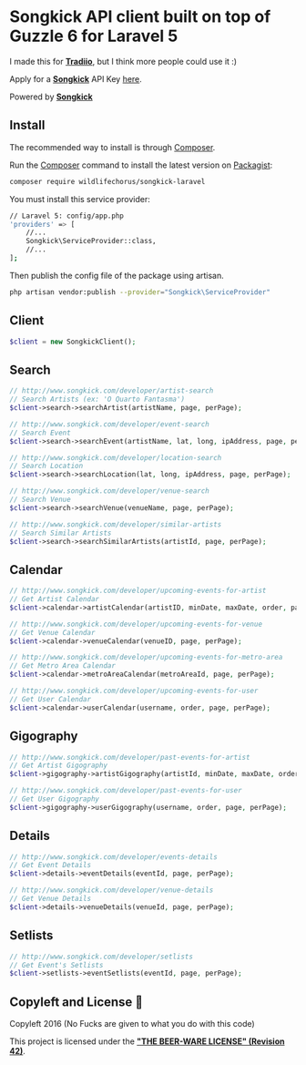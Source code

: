 # Songkick API client built on top of Guzzle 6 for Laravel 5

I made this for **[Tradiio](https://tradiio.com)**, but I think more people could use it :)

Apply for a **[Songkick](http://www.songkick.com/)** API Key [here](http://www.songkick.com/api_key_requests/new).

Powered by **[Songkick](http://www.songkick.com/)**

## Install

The recommended way to install is through
[Composer](http://getcomposer.org).

Run the [Composer](http://getcomposer.org/) command to install the latest version on [Packagist](https://packagist.org/packages/wildlifechorus/songkick-laravel):

```bash
composer require wildlifechorus/songkick-laravel
```

You must install this service provider:

```bash
// Laravel 5: config/app.php
'providers' => [
    //...
    Songkick\ServiceProvider::class,
    //...
];
```

Then publish the config file of the package using artisan.

```bash
php artisan vendor:publish --provider="Songkick\ServiceProvider"
```

## Client

```php
$client = new SongkickClient();
```

## Search

```php
// http://www.songkick.com/developer/artist-search
// Search Artists (ex: 'O Quarto Fantasma')
$client->search->searchArtist(artistName, page, perPage);

// http://www.songkick.com/developer/event-search
// Search Event
$client->search->searchEvent(artistName, lat, long, ipAddress, page, perPage);

// http://www.songkick.com/developer/location-search
// Search Location
$client->search->searchLocation(lat, long, ipAddress, page, perPage);

// http://www.songkick.com/developer/venue-search
// Search Venue
$client->search->searchVenue(venueName, page, perPage);

// http://www.songkick.com/developer/similar-artists
// Search Similar Artists
$client->search->searchSimilarArtists(artistId, page, perPage);
```

## Calendar

```php
// http://www.songkick.com/developer/upcoming-events-for-artist
// Get Artist Calendar
$client->calendar->artistCalendar(artistID, minDate, maxDate, order, page, perPage);

// http://www.songkick.com/developer/upcoming-events-for-venue
// Get Venue Calendar
$client->calendar->venueCalendar(venueID, page, perPage);

// http://www.songkick.com/developer/upcoming-events-for-metro-area
// Get Metro Area Calendar
$client->calendar->metroAreaCalendar(metroAreaId, page, perPage);

// http://www.songkick.com/developer/upcoming-events-for-user
// Get User Calendar
$client->calendar->userCalendar(username, order, page, perPage);
```

## Gigography

```php
// http://www.songkick.com/developer/past-events-for-artist
// Get Artist Gigography
$client->gigography->artistGigography(artistId, minDate, maxDate, order, page, perPage);

// http://www.songkick.com/developer/past-events-for-user
// Get User Gigography
$client->gigography->userGigography(username, order, page, perPage);
```

## Details

```php
// http://www.songkick.com/developer/events-details
// Get Event Details
$client->details->eventDetails(eventId, page, perPage);

// http://www.songkick.com/developer/venue-details
// Get Venue Details
$client->details->venueDetails(venueId, page, perPage);
```

## Setlists

```php
// http://www.songkick.com/developer/setlists
// Get Event's Setlists
$client->setlists->eventSetlists(eventId, page, perPage);
```

## Copyleft and License :poop:

Copyleft 2016 (No Fucks are given to what you do with this code)

This project is licensed under the **["THE BEER-WARE LICENSE" (Revision 42)](http://www.cs.trincoll.edu/hfoss/wiki/Chris_Fei:_Beerware_License)**.